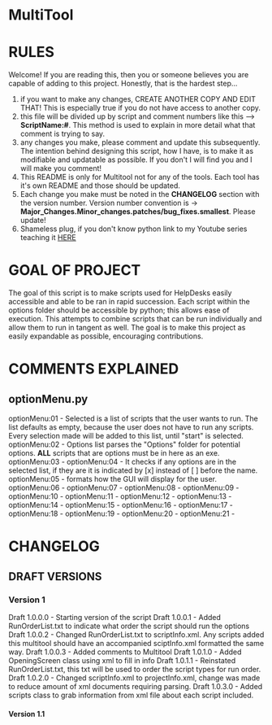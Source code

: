 # MultiTool

# RULES #

Welcome! If you are reading this, then you or someone believes you are capable of adding to this project. Honestly, that is the hardest step...
1. if you want to make any changes, CREATE ANOTHER COPY AND EDIT THAT! This is especially true if you do not have access to another copy.
2. this file will be divided up by script and comment numbers like this --> **ScriptName:#**. This method is used to explain in more detail what that comment is trying to say.
3. any changes you make, please comment and update this subsequently. The intention behind designing this script, how I have, is to make it as modifiable and updatable as possible. If you don't I will find you and I will make you comment!
4. This README is only for Multitool not for any of the tools. Each tool has it's own README and those should be updated.
5. Each change you make must be noted in the **CHANGELOG** section with the version number. Version number convention is ->
   **Major_Changes.Minor_changes.patches/bug_fixes.smallest**. Please update!
6. Shameless plug, if you don't know python link to my Youtube series teaching it [HERE][f1ccf610]

  [f1ccf610]: https://www.youtube.com/channel/UCZfKpmqhZy1mlaFQu4jiCbA?view_as=subscriber "My Youtube channel"

# GOAL OF PROJECT #

The goal of this script is to make scripts used for HelpDesks easily accessible and able to be ran in rapid succession. Each script within the options folder should be accessible by python; this allows ease of execution. This attempts to combine scripts that can be run individually and allow them to run in tangent as well. The goal is to make this project as easily expandable as possible, encouraging contributions.

# COMMENTS EXPLAINED #
## optionMenu.py ##
optionMenu:01 - Selected is a list of scripts that the user wants to run. The list defaults as empty, because the user does not have to run any scripts. Every selection made will be added to this list, until "start" is selected.
optionMenu:02 - Options list parses the "Options" folder for potential options. **ALL** scripts that are options must be in here as an exe.
optionMenu:03 -
optionMenu:04 - It checks if any options are in the selected list, if they are it is indicated by [x] instead of [ ] before the name.
optionMenu:05 - formats how the GUI will display for the user.
optionMenu:06 -
optionMenu:07 -
optionMenu:08 -
optionMenu:09 -
optionMenu:10 -
optionMenu:11 -
optionMenu:12 -
optionMenu:13 -
optionMenu:14 -
optionMenu:15 -
optionMenu:16 -
optionMenu:17 -
optionMenu:18 -
optionMenu:19 -
optionMenu:20 -
optionMenu:21 -

# CHANGELOG #
## DRAFT VERSIONS ##
### Version 1 ###
Draft 1.0.0.0 - Starting version of the script
Draft 1.0.0.1 - Added RunOrderList.txt to indicate what order the script should run the options
Draft 1.0.0.2 - Changed RunOrderList.txt to scriptInfo.xml. Any scripts added this multitool should have an accompanied sciptInfo.xml formatted the same way.
Draft 1.0.0.3 - Added comments to Multitool
Draft 1.0.1.0 - Added OpeningScreen class using xml to fill in info
Draft 1.0.1.1 - Reinstated RunOrderList.txt, this txt will be used to order the script types for run order.
Draft 1.0.2.0 - Changed scriptInfo.xml to projectInfo.xml, change was made to reduce amount of xml documents requiring parsing.
Draft 1.0.3.0 - Added scripts class to grab information from xml file about each script included.
#### Version 1.1 ####

